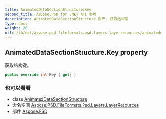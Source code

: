 ```yaml
---
title: AnimatedDataSectionStructure.Key
second_title: Aspose.PSD for .NET API 参考
description: AnimatedDataSectionStructure 财产. 获取结构键
type: docs
weight: 20
url: /zh/net/aspose.psd.fileformats.psd.layers.layerresources/animateddatasectionstructure/key/
---
```

## AnimatedDataSectionStructure.Key property

获取结构键。

```csharp
public override int Key { get; }
```

### 也可以看看

* class [AnimatedDataSectionStructure](../)
* 命名空间 [Aspose.PSD.FileFormats.Psd.Layers.LayerResources](../../animateddatasectionstructure/)
* 部件 [Aspose.PSD](../../../)


